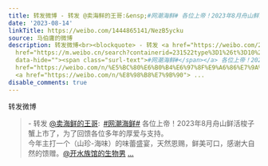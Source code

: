```yaml
---
title: 转发微博 - 转发 @卖海鲜的王哥:&ensp;#网潮海鲜# 各位上帝！2023年8月舟山鲜活梭子蟹上市了，为了回馈各位多年的厚爱与支持。今年主打一个（山珍-海味）的味蕾...
date: '2023-08-14'
linkTitle: https://weibo.com/1444865141/NezB5ycku
source: 马伯庸的微博
description: 转发微博<br><blockquote> - 转发 <a href="https://weibo.com/2705303563" target="_blank">@卖海鲜的王哥</a>: <a
  href="https://m.weibo.cn/search?containerid=231522type%3D1%26t%3D10%26q%3D%23%E7%BD%91%E6%BD%AE%E6%B5%B7%E9%B2%9C%23&amp;isnewpage=1"
  data-hide=""><span class="surl-text">#网潮海鲜#</span></a> 各位上帝！2023年8月舟山鲜活梭子蟹上市了，为了回馈各位多年的厚爱与支持。<br>今年主打一个（山珍-海味）的味蕾盛宴，天然恩赐，鲜美可口，感谢大自然的馈赠。<a
  href="https://weibo.com/n/%E5%BC%80%E6%B0%B4%E6%97%8F%E9%A6%86%E7%9A%84%E7%94%9F%E7%89%A9%E7%94%B7">@开水族馆的生物男</a>
  <a href="https://weibo.com/n/%E8%98%B8%E7%9B%90"> ...
disable_comments: true
---
```

转发微博<br><blockquote> - 转发 <a href="https://weibo.com/2705303563" target="_blank">@卖海鲜的王哥</a>: <a href="https://m.weibo.cn/search?containerid=231522type%3D1%26t%3D10%26q%3D%23%E7%BD%91%E6%BD%AE%E6%B5%B7%E9%B2%9C%23&amp;isnewpage=1" data-hide=""><span class="surl-text">#网潮海鲜#</span></a> 各位上帝！2023年8月舟山鲜活梭子蟹上市了，为了回馈各位多年的厚爱与支持。<br>今年主打一个（山珍-海味）的味蕾盛宴，天然恩赐，鲜美可口，感谢大自然的馈赠。<a href="https://weibo.com/n/%E5%BC%80%E6%B0%B4%E6%97%8F%E9%A6%86%E7%9A%84%E7%94%9F%E7%89%A9%E7%94%B7">@开水族馆的生物男</a> <a href="https://weibo.com/n/%E8%98%B8%E7%9B%90"> ...